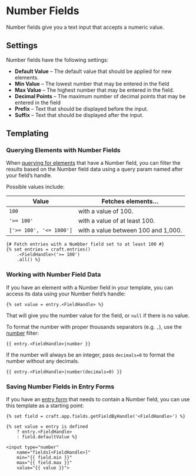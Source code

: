 # Number Fields

Number fields give you a text input that accepts a numeric value.

## Settings

Number fields have the following settings:

* **Default Value** – The default value that should be applied for new elements.
* **Min Value** – The lowest number that may be entered in the field
* **Max Value** – The highest number that may be entered in the field.
* **Decimal Points** – The maximum number of decimal points that may be entered in the field
* **Prefix** – Text that should be displayed before the input.
* **Suffix** – Text that should be displayed after the input.

## Templating

### Querying Elements with Number Fields

When [querying for elements](dev/element-queries/README.md) that have a Number field, you can filter the results based on the Number field data using a query param named after your field’s handle.

Possible values include:

| Value | Fetches elements…
| - | -
| `100` | with a value of 100.
| `'>= 100'` | with a value of at least 100.
| `['>= 100', '<= 1000']` | with a value between 100 and 1,000.

```twig
{# Fetch entries with a Numbber field set to at least 100 #}
{% set entries = craft.entries()
    .<FieldHandle>('>= 100')
    .all() %}
```

### Working with Number Field Data

If you have an element with a Number field in your template, you can access its data using your Number field’s handle:

```twig
{% set value = entry.<FieldHandle> %}
```

That will give you the number value for the field, or `null` if there is no value.

To format the number with proper thousands separators (e.g. `,`), use the [number](./dev/filters.md#number) filter:

```twig
{{ entry.<FieldHandle>|number }}
```

If the number will always be an integer, pass `decimals=0` to format the number without any decimals.

```twig
{{ entry.<FieldHandle>|number(decimals=0) }}
```

### Saving Number Fields in Entry Forms

If you have an [entry form](dev/examples/entry-form.md) that needs to contain a Number field, you can use this template as a starting point:

```twig
{% set field = craft.app.fields.getFieldByHandle('<FieldHandle>') %}

{% set value = entry is defined
    ? entry.<FieldHandle>
    : field.defaultValue %}

<input type="number"
    name="fields[<FieldHandle>]"
    min="{{ field.min }}"
    max="{{ field.max }}"
    value="{{ value }}">
```
